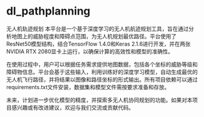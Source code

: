# dl_pathplanning
无人机轨迹规划
本平台是一个基于深度学习的无人机航迹规划工具，旨在通过分析地图上的威胁程度和障碍点范围，为无人机规划最优路径。平台使用了ResNet50模型结构，结合TensorFlow 1.4.0和Keras 2.1.6进行开发，并在两张NVIDIA RTX 2080显卡上运行，以确保计算的高效性和模型的准确性。

在使用过程中，用户可以根据任务需求提供地图数据，包括各个坐标的威胁等级和障碍物信息。平台会基于这些输入，利用训练好的深度学习模型，自动生成最优的无人机飞行路径，并将结果以图像和路径坐标的形式输出。所有项目依赖可以通过requirements.txt文件安装，数据集和模型文件需按要求准备和存放。

未来，计划进一步优化模型的精度，并探索多无人机协同规划的功能。如果对本项目感兴趣或有改进建议，欢迎与我们交流或贡献代码。
